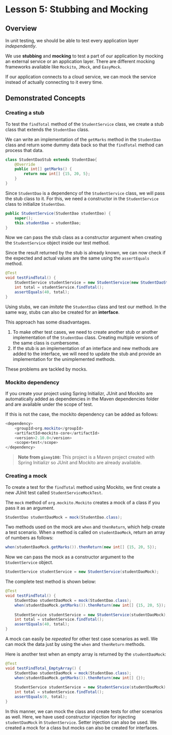 # Lesson 5: Stubbing and Mocking

## Overview

In unit testing, we should be able to test every application layer _independently_.

We use __stubbing__ and __mocking__ to test a part of our application by mocking an external service or an application layer. There are different mocking frameworks available like `Mockito`, `JMock`, and `EasyMock`.

If our application connects to a cloud service, we can mock the service instead of actually connecting to it every time.

## Demonstrated Concepts

### Creating a stub

To test the `findTotal` method of the `StudentService` class, we create a stub class that extends the `StudentDao` class. 

We can write an implementation of the `getMarks` method in the `StudentDao` class and return some dummy data back so that the `findTotal` method can process that data.

```java
class StudentDaoStub extends StudentDao{
    @Override
    public int[] getMarks() {
        return new int[] {15, 20, 5};
    }
}
```

Since `StudentDao` is a dependency of the `StudentService` class, we will pass the stub class to it. For this, we need a constructor in the `StudentService` class to initialize `StudentDao`.

```java
public StudentService(StudentDao studentDao) {
    super();
    this.studentDao = studentDao;
}
```

Now we can pass the stub class as a constructor argument when creating the `StudentService` object inside our test method. 

Since the result returned by the stub is already known, we can now check if the expected and actual values are the same using the `assertEquals` method.

```java
@Test
void testFindTotal() {
    StudentService studentService = new StudentService(new StudentDaoStub());
    int total = studentService.findTotal();
    assertEquals(40, total);
}
```

Using stubs, we can _imitate_ the `StudentDao` class and test our method. In the same way, stubs can also be created for an __interface__. 

This approach has some disadvantages. 

1. To make other test cases, we need to create another stub or another implementation of the `StudentDao` class. Creating multiple versions of the same class is cumbersome. 
2. If the stub is an implementation of an interface and new methods are added to the interface, we will need to update the stub and provide an implementation for the unimplemented methods.

These problems are tackled by mocks.

### Mockito dependency

If you create your project using Spring Initializr, JUnit and Mockito are automatically added as dependencies in the Maven dependencies folder and are available under the scope of test.

If this is not the case, the mockito dependency can be added as follows:

```java
<dependency>
    <groupId>org.mockito</groupId>
    <artifactId>mockito-core</artifactId>
    <version>2.10.0</version>
    <scope>test</scope>
</dependency>
```

> __Note from `ginny100`:__ This project is a Maven project created with Spring Initializr so JUnit and Mockito are already available.

### Creating a mock

To create a test for the `findTotal` method using Mockito, we first create a new JUnit test called `StudentServiceMockTest`.

The `mock` method of `org.mockito.Mockito` creates a mock of a class if you pass it as an argument.

```java
StudentDao studentDaoMock = mock(StudentDao.class);
```

Two methods used on the mock are `when` and `thenReturn`, which help create a test scenario. When a method is called on `studentDaoMock`, return an array of numbers as follows:

```java
when(studentDaoMock.getMarks()).thenReturn(new int[] {15, 20, 5});
```

Now we can pass the mock as a constructor argument to the `StudentService` object.

```java
StudentService studentService = new StudentService(studentDaoMock);
```

The complete test method is shown below:

```java
@Test
void testFindTotal() {
    StudentDao studentDaoMock = mock(StudentDao.class);
    when(studentDaoMock.getMarks()).thenReturn(new int[] {15, 20, 5});
    
    StudentService studentService = new StudentService(studentDaoMock);
    int total = studentService.findTotal();
    assertEquals(40, total);
}
```

A mock can easily be _repeated_ for other test case scenarios as well. We can mock the data just by using the `when` and `thenReturn` methods.

Here is another test when an empty array is returned by the `studentDaoMock`:

```java
@Test
void testFindTotal_EmptyArray() {
    StudentDao studentDaoMock = mock(StudentDao.class);
    when(studentDaoMock.getMarks()).thenReturn(new int[] {});
        
    StudentService studentService = new StudentService(studentDaoMock);
    int total = studentService.findTotal();
    assertEquals(0, total);
}
```

In this manner, we can mock the class and create tests for other scenarios as well. Here, we have used constructor injection for injecting `studentDaoMock` in `StudentService`. Setter injection can also be used. We created a mock for a class but mocks can also be created for interfaces.
